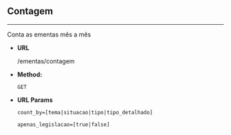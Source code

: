 
## Contagem
----
  Conta as ementas mês a mês

* **URL**

  /ementas/contagem

* **Method:**

  `GET`

*  **URL Params**

   `count_by=[tema|situacao|tipo|tipo_detalhado]`

   `apenas_legislacao=[true|false]`
